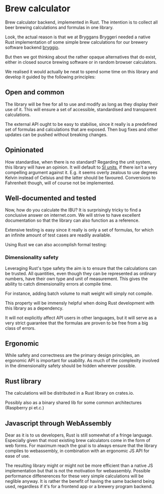 # Brew calculator

Brew calculator backend, implemented in Rust.
The intention is to collect all beer brewing calculations and formulas in one library.

Look, the actual reason is that we at Bryggans Bryggeri needed a native Rust implementation
of some simple brew calculations for our brewery software backend
[bryggio](https://github.com/bryggansbryggeri/bryggio).

But then we got thinking about the rather opaque alternatives that do exist,
either in closed source brewing software or in random browser calculators.

We realised it would actually be neat to spend some time on this library and develop it
guided by the following principles:

## Open and common
The library will be free for all to use and modify as long as they display their use of it.
This will ensure a set of accessible, standardised and transparent calculations.

The external API ought to be easy to stabilise,
since it really is a predefined set of formulas and calculations that are exposed.
Then bug fixes and other updates can be pushed without breaking changes.

## Opinionated
How standardise, when there is no standard?
Regarding the unit system, this library will have an opinion.
It will default to
[SI units](https://www.lne.fr/en/learn-more/international-system-units/introduction-si),
if there isn't a very compelling argument against it.
E.g. it seems overly zealous to use degrees Kelvin instead of Celsius and the latter should be favoured.
Conversions to Fahrenheit though, will of course not be implemented.

## Well-documented and tested
Now, how do you calculate the IBU?
It is surprisingly tricky to find a conclusive answer on internet.com.
We will strive to have excellent documentation so that the library can also function as a reference.

Extensive testing is easy since it really is only a set of formulas,
for which an infinite amount of test cases are readily available.

Using Rust we can also accomplish formal testing:

### Dimensionality safety
Leveraging Rust's type safety the aim is to ensure that the calculations can be trusted.
All quantities, even though they can be represented as ordinary numbers,
have their own type and unit of measurement.
This gives the ability to catch dimensionality errors at compile time.

For instance, adding batch volume to malt weight will simply not compile.

This property will be immensly helpful when doing Rust development with
this library as a dependency.

It will not explicitly affect API users in other languages,
but it will serve as a very strict guarantee that the formulas are proven
to be free from a big class of errors.

## Ergonomic

While safety and correctness are the primary design principles,
an ergonomic API is important for usability.
As much of the complexity involved in the dimensionality safety should be hidden wherever possible.

## Rust library
The calculations will be distributed in a Rust library on crates.io.

Possibly also as a binary shared lib for some common architectures (Raspberry pi et.c.)

## Javascript through WebAssembly
Dear as it is to us developers, Rust is still somewhat of a fringe language.
Especially given that most existing brew calculators come in the form of web forms.
For maximum reach the goal is to always ensure that the library compiles to webassembly,
in combination with an ergonomic JS API for ease of use.

The resulting library might or might not be more efficient than a native JS implementation but that is not the motivation for webassembly.
Possible performance diffenerences for these very simple calculations will be neglible anyway.
It is rather the benefit of having the same backend being used, regardless if it's for a frontend app or a brewery program backend.
